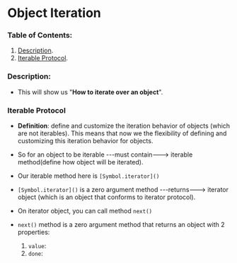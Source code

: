 # Object Iteration

### Table of Contents:

1. [Description](#description).
2. [Iterable Protocol](#iterable-protocol).

### Description:

- This will show us "**How to iterate over an object**".

### Iterable Protocol
- **Definition**: define and customize the iteration behavior of objects (which are not iterables). This means that now we the flexibility of defining and customizing this iteration behavior for objects.

- So for an object to be iterable ---must contain---> iterable method(define how object will be iterated).
- Our iterable method here is `[Symbol.iterator]()`
- `[Symbol.iterator]()` is a zero argument method ---returns---> iterator object (which is an object that conforms to iterator protocol).
- On iterator object, you can call method `next()`
- `next()` method is a zero argument method that returns an object with 2 properties:
    1. `value`:
    2. `done`: 
